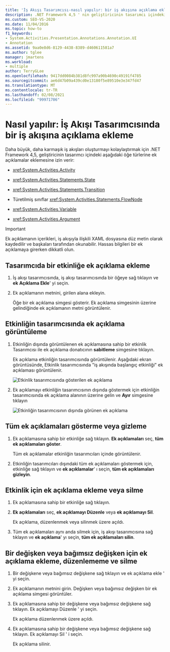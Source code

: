 ```yaml
---
title: 'İş Akışı Tasarımcısı-nasıl yapılır: bir iş akışına açıklama ekleme'
description: .NET Framework 4,5 ' nin geliştiricinin tasarımcı içindeki belirli öğe türlerine (örneğin, etkinlik, durum ve geçiş öğeleri) ek açıklama eklemesine nasıl izin verdiğini öğrenin.
ms.custom: SEO-VS-2020
ms.date: 11/04/2016
ms.topic: how-to
f1_keywords:
- System.Activities.Presentation.Annotations.Annotation.UI
- Annotation
ms.assetid: 9aa0e8d6-8129-4438-8389-d460611581a7
ms.author: tglee
manager: jmartens
ms.workload:
- multiple
author: TerryGLee
ms.openlocfilehash: 9417dd0084b381d8fc997a90b4690c49191f4785
ms.sourcegitcommit: ae6d47b09a439cd0e13180f5e89510e3e347fd47
ms.translationtype: MT
ms.contentlocale: tr-TR
ms.lasthandoff: 02/08/2021
ms.locfileid: "99971706"
---
```

# <a name="how-to-add-comments-to-a-workflow-in-the-workflow-designer"></a>Nasıl yapılır: İş Akışı Tasarımcısında bir iş akışına açıklama ekleme

Daha büyük, daha karmaşık iş akışları oluşturmayı kolaylaştırmak için .NET Framework 4,5, geliştiricinin tasarımcı içindeki aşağıdaki öğe türlerine ek açıklamalar eklemesine izin verir:

- <xref:System.Activities.Activity>

- <xref:System.Activities.Statements.State>

- <xref:System.Activities.Statements.Transition>

- Türetilmiş sınıflar <xref:System.Activities.Statements.FlowNode>

- <xref:System.Activities.Variable>

- <xref:System.Activities.Argument>

> [!IMPORTANT]
> Ek açıklamanın içerikleri, iş akışıyla ilişkili XAML dosyasına düz metin olarak kaydedilir ve başkaları tarafından okunabilir. Hassas bilgileri bir ek açıklamaya girerken dikkatli olun.

## <a name="adding-an-annotation-to-an-activity-in-the-designer"></a>Tasarımcıda bir etkinliğe ek açıklama ekleme

1. İş akışı tasarımcısında, iş akışı tasarımcısında bir öğeye sağ tıklayın ve **ek** **Açıklama Ekle**' yi seçin.

1. Ek açıklamanın metnini, girilen alana ekleyin.

   Öğe bir ek açıklama simgesi gösterir. Ek açıklama simgesinin üzerine gelindiğinde ek açıklamanın metni görüntülenir.

## <a name="displaying-an-annotation-in-an-activitys-designer"></a>Etkinliğin tasarımcısında ek açıklama görüntüleme

1. Etkinliğin dışında görüntülenen ek açıklamasına sahip bir etkinlik Tasarımcısı ile ek açıklama donatıcının **sabitleme** simgesine tıklayın.

   Ek açıklama etkinliğin tasarımcısında görüntülenir. Aşağıdaki ekran görüntüsünde, Etkinlik tasarımcısında "iş akışında başlangıç etkinliği" ek açıklaması görüntülenir.

   ![Etkinlik tasarımcısında gösterilen ek açıklama](../workflow-designer/media/annotationindesigner.png)

2. Ek açıklamayı etkinliğin tasarımcısının dışında göstermek için etkinliğin tasarımcısında ek açıklama alanının üzerine gelin ve **Ayır** simgesine tıklayın

   ![Etkinliğin tasarımcısının dışında görünen ek açıklama](../workflow-designer/media/annotationoutsidedesigner.png)

## <a name="showing-or-hiding-all-annotations"></a>Tüm ek açıklamaları gösterme veya gizleme

1. Ek açıklamasına sahip bir etkinliğe sağ tıklayın. **Ek açıklamaları** seç, **tüm ek açıklamaları göster**.

   Tüm ek açıklamalar etkinliğin tasarımcıları içinde görüntülenir.

1. Etkinliğin tasarımcıları dışındaki tüm ek açıklamaları göstermek için, etkinliğe sağ tıklayın ve **ek açıklamalar**' ı seçin, **tüm ek açıklamaları gizleyin**.

## <a name="editing-or-deleting-an-annotation-for-an-activity"></a>Etkinlik için ek açıklama ekleme veya silme

1. Ek açıklamasına sahip bir etkinliğe sağ tıklayın.

1. **Ek açıklamaları** seç, **ek açıklamayı Düzenle** veya **ek açıklamayı Sil**.

   Ek açıklama, düzenlenmek veya silinmek üzere açıldı.

1. Tüm ek açıklamaları aynı anda silmek için, iş akışı tasarımcısına sağ tıklayın ve **ek açıklama**' yı seçin, **tüm ek açıklamaları silin**.

## <a name="adding-editing-and-deleting-an-annotation-for-a-variable-or-argument"></a>Bir değişken veya bağımsız değişken için ek açıklama ekleme, düzenlememe ve silme

1. Bir değişkene veya bağımsız değişkene sağ tıklayın ve ek açıklama ekle ' yi seçin.

1. Ek açıklamanın metnini girin. Değişken veya bağımsız değişken bir ek açıklama simgesi görüntüler.

1. Ek açıklamasına sahip bir değişkene veya bağımsız değişkene sağ tıklayın. Ek açıklamayı Düzenle ' yi seçin.

   Ek açıklama düzenlenmek üzere açıldı.

1. Ek açıklamasına sahip bir değişkene veya bağımsız değişkene sağ tıklayın. Ek açıklamayı Sil ' i seçin.

   Ek açıklama silinir.
